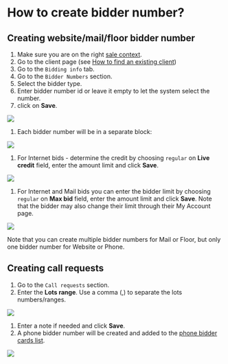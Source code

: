 # How to create bidder number?

## Creating website/mail/floor bidder number

1. Make sure you are on the right [sale context](../sale/sale-context.md).
2. Go to the client page \(see [How to find an existing client](how-to-find-an-existing-client.md)\)
3. Go to the `Bidding info` tab.
4. Go to the `Bidder Numbers` section.
5. Select the bidder type.
6. Enter bidder number id or leave it empty to let the system select the number.
7. click on **Save**.

![](https://user-images.githubusercontent.com/20393485/46792307-c10e9600-cd4b-11e8-9202-2811e479546a.jpg)

1. Each bidder number will be in a separate block:

![](https://user-images.githubusercontent.com/20393485/46793118-9f161300-cd4d-11e8-8ec5-deaa59d5c945.jpg)

1. For Internet bids - determine the credit by choosing `regular` on **Live credit** field, enter the amount limit and click **Save**.

![](https://user-images.githubusercontent.com/20393485/46793953-80b11700-cd4f-11e8-8873-fea4f3f15498.jpg)

1. For Internet and Mail bids you can enter the bidder limit by choosing `regular` on **Max bid** field, enter the amount limit and click **Save**. Note that the bidder may also change their limit through their My Account page.

![](https://user-images.githubusercontent.com/20393485/46794320-45fbae80-cd50-11e8-9732-c740d9363845.jpg)

Note that you can create multiple bidder numbers for Mail or Floor, but only one bidder number for Website or Phone.

## Creating call requests

1. Go to the `Call requests` section.
2. Enter the **Lots range**. Use a comma \(,\) to separate the lots numbers/ranges.

![](https://user-images.githubusercontent.com/20393485/46795555-169a7100-cd53-11e8-885e-b223e357de63.jpg)

1. Enter a note if needed and click **Save**.
2. A phone bidder number will be created and added to the [phone bidder cards list](how-to-download-phone-bidder-cards-list.md).

![](https://user-images.githubusercontent.com/20393485/46795722-8f99c880-cd53-11e8-919d-7f9fc2e03e74.jpg)

